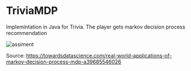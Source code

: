 # TriviaMDP
Implemintation in Java for Trivia. 
The player gets markov decision process recommendation 

![assiment](https://user-images.githubusercontent.com/69154043/152654843-315608f4-e38a-47c6-91ed-5128a910946b.png)


Source: https://towardsdatascience.com/real-world-applications-of-markov-decision-process-mdp-a39685546026
